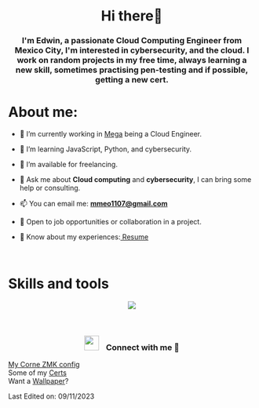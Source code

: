 <h1 align="center">Hi there👋</h1>
<h3 align="center">I'm Edwin, a passionate Cloud Computing Engineer from Mexico City, I'm interested in cybersecurity, and the cloud. I work on random projects in my free time, always learning a new skill, sometimes practising pen-testing and if possible, getting a new cert.</h3>
<h1>About me:</h1>

- 🔭 I’m currently working in <a href="https://www.mega.com/" target="blank">Mega</a> being a Cloud Engineer.

- 🌱 I’m learning JavaScript, Python, and cybersecurity.

- 🤝 I’m available for freelancing.

- 💬 Ask me about **Cloud computing** and **cybersecurity**, I can bring some help or consulting.

- 📫 You can email me: **mmeo1107@gmail.com**
  
- 🌟 Open to job opportunities or collaboration in a project.

- 📄 Know about my experiences:<a href="https://elfin-caption-c76.notion.site/My-Certifications-111518db1a1442a29426588cc519c97d" target="_blank"> Resume </a>
<br/>


<h1>Skills and tools</h1>
<p align="center">
  <a href="https://skillicons.dev">
    <img src="https://skillicons.dev/icons?i=js,html,css,py,aws,bash,fastapi,git,github,linux,md,neovim,replit,vim,vscode,azure,notion,obisdian" />
  </a>
</p>
<br />

<h3 align="center" > <img src="https://media.giphy.com/media/iY8CRBdQXODJSCERIr/giphy.gif" width="30" height="30" style="margin-right: 10px;"> Connect with me 🤝 </h3>

<a href="https://github.com/NeoByteMX/zmk-config">My Corne ZMK config</a>
<br />
Some of my <a href="https://github.com/NeoByteMX/MyCerts">Certs</a>
<br />
Want a <a href="https://github.com/NeoByteMX/walls">Wallpaper</a>?
<br />

Last Edited on: 09/11/2023
